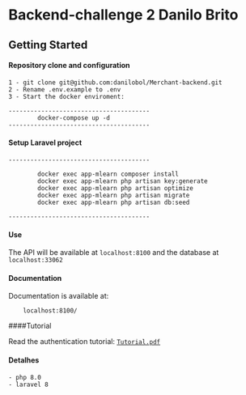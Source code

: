 # Backend-challenge 2 Danilo Brito

## Getting Started

#### Repository clone and configuration
    1 - git clone git@github.com:danilobol/Merchant-backend.git
    2 - Rename .env.example to .env
    3 - Start the docker enviroment:
```
---------------------------------------
        docker-compose up -d
---------------------------------------
```

#### Setup Laravel project

```
---------------------------------------

        docker exec app-mlearn composer install
        docker exec app-mlearn php artisan key:generate
        docker exec app-mlearn php artisan optimize
        docker exec app-mlearn php artisan migrate
        docker exec app-mlearn php artisan db:seed

---------------------------------------

```
#### Use

The API will be available at `localhost:8100` and the database at `localhost:33062`

#### Documentation

Documentation is available at:

```
    localhost:8100/
```

####Tutorial

Read the authentication tutorial:  [`Tutorial.pdf`](/Tutorial.pdf)

#### Detalhes

    - php 8.0
    - laravel 8
